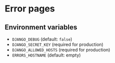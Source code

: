 # Error pages

## Environment variables

- `DJANGO_DEBUG` (default: `false`)
- `DJANGO_SECRET_KEY` (required for production)
- `DJANGO_ALLOWED_HOSTS` (required for production)
- `ERRORS_HOSTNAME` (default: empty)

